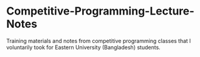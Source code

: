 # Competitive-Programming-Lecture-Notes
Training materials and notes from competitive programming classes that I voluntarily took for Eastern University (Bangladesh) students. 
